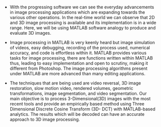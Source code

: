 - With the progressing software we can see the everyday advancements in image processing applications which are expanding towards the various other operations. 
In the real-time world we can observe that 2D and 3D image processing is available and its implementation is in a wide range. 
Here, we will be using MATLAB software analogy to produce and evaluate 3D images. 

- Image processing in MATLAB is very keenly heard but image simulation of videos, easy debugging, recording of the process used, numerical accuracy, and code is effortless within it. 
MATLAB provides various tasks for image processing, there are functions written within MATLAB thus, leading to easy implementation and open to scrutiny, making it different from Photoshop. 
The image processing algorithms present under MATLAB are more advanced than many editing applications.

- The techniques that are being used are video reversal, 3D image restoration, slow motion video, rendered volumes, geometric transformations, image segmentation, and video segmentation. 
Our main objective is to process 3-Dimensional(3D) images with the most recent tools and provide an empirically based method using Three Dimensional Discrete Cosine Transform (3D- DCT) with MATLAB-based analytics. 
The results which will be decoded can have an accurate approach to 3D image processing.

